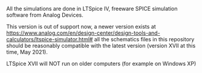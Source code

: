 All the simulations are done in LTSpice IV, freeware SPICE simulation software from Analog Devices.

This version is out of support now, a newer version exists at https://www.analog.com/en/design-center/design-tools-and-calculators/ltspice-simulator.html# all the schematics files in this repository should be reasonably compatible with the latest version (version XVII at this time, May 2021).

LTSpice XVII will NOT run on older computers (for example on Windows XP)
